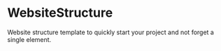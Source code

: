 # WebsiteStructure
Website structure template to quickly start your project and not forget a single element.
